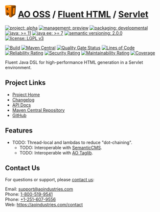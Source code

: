# [<img src="ao-logo.png" alt="AO Logo" width="35" height="40">](https://github.com/ao-apps) [AO OSS](https://github.com/ao-apps/ao-oss) / [Fluent HTML](https://github.com/ao-apps/ao-fluent-html) / [Servlet](https://github.com/ao-apps/ao-fluent-html-servlet)

[![project: alpha](https://oss.aoapps.com/ao-badges/project-alpha.svg)](https://aoindustries.com/life-cycle#project-alpha)
[![management: preview](https://oss.aoapps.com/ao-badges/management-preview.svg)](https://aoindustries.com/life-cycle#management-preview)
[![packaging: developmental](https://oss.aoapps.com/ao-badges/packaging-developmental.svg)](https://aoindustries.com/life-cycle#packaging-developmental)  
[![java: &gt;= 11](https://oss.aoapps.com/ao-badges/java-11.svg)](https://docs.oracle.com/en/java/javase/11/docs/api/)
[![java ee: &gt;= 7](https://oss.aoapps.com/ao-badges/javaee-7.svg)](https://docs.oracle.com/javaee/7/)
[![semantic versioning: 2.0.0](https://oss.aoapps.com/ao-badges/semver-2.0.0.svg)](https://semver.org/spec/v2.0.0.html)
[![license: LGPL v3](https://oss.aoapps.com/ao-badges/license-lgpl-3.0.svg)](https://www.gnu.org/licenses/lgpl-3.0)

[![Build](https://github.com/ao-apps/ao-fluent-html-servlet/workflows/Build/badge.svg?branch=master)](https://github.com/ao-apps/ao-fluent-html-servlet/actions?query=workflow%3ABuild)
[![Maven Central](https://maven-badges.herokuapp.com/maven-central/com.aoapps/ao-fluent-html-servlet/badge.svg)](https://maven-badges.herokuapp.com/maven-central/com.aoapps/ao-fluent-html-servlet)
[![Quality Gate Status](https://sonarcloud.io/api/project_badges/measure?branch=master&project=com.aoapps%3Aao-fluent-html-servlet&metric=alert_status)](https://sonarcloud.io/dashboard?branch=master&id=com.aoapps%3Aao-fluent-html-servlet)
[![Lines of Code](https://sonarcloud.io/api/project_badges/measure?branch=master&project=com.aoapps%3Aao-fluent-html-servlet&metric=ncloc)](https://sonarcloud.io/component_measures?branch=master&id=com.aoapps%3Aao-fluent-html-servlet&metric=ncloc)  
[![Reliability Rating](https://sonarcloud.io/api/project_badges/measure?branch=master&project=com.aoapps%3Aao-fluent-html-servlet&metric=reliability_rating)](https://sonarcloud.io/component_measures?branch=master&id=com.aoapps%3Aao-fluent-html-servlet&metric=Reliability)
[![Security Rating](https://sonarcloud.io/api/project_badges/measure?branch=master&project=com.aoapps%3Aao-fluent-html-servlet&metric=security_rating)](https://sonarcloud.io/component_measures?branch=master&id=com.aoapps%3Aao-fluent-html-servlet&metric=Security)
[![Maintainability Rating](https://sonarcloud.io/api/project_badges/measure?branch=master&project=com.aoapps%3Aao-fluent-html-servlet&metric=sqale_rating)](https://sonarcloud.io/component_measures?branch=master&id=com.aoapps%3Aao-fluent-html-servlet&metric=Maintainability)
[![Coverage](https://sonarcloud.io/api/project_badges/measure?branch=master&project=com.aoapps%3Aao-fluent-html-servlet&metric=coverage)](https://sonarcloud.io/component_measures?branch=master&id=com.aoapps%3Aao-fluent-html-servlet&metric=Coverage)

Fluent Java DSL for high-performance HTML generation in a Servlet environment.

## Project Links
* [Project Home](https://oss.aoapps.com/fluent-html/servlet/)
* [Changelog](https://oss.aoapps.com/fluent-html/servlet/changelog)
* [API Docs](https://oss.aoapps.com/fluent-html/servlet/apidocs/)
* [Maven Central Repository](https://central.sonatype.com/artifact/com.aoapps/ao-fluent-html-servlet)
* [GitHub](https://github.com/ao-apps/ao-fluent-html-servlet)

## Features
* TODO: Thread-local and lambdas to reduce "dot-chaining".
    * TODO: Interoperable with [SemanticCMS](https://github.com/ao-apps/semanticcms).
    * TODO: Interoperable with [AO Taglib](https://github.com/ao-apps/ao-taglib).

## Contact Us
For questions or support, please [contact us](https://aoindustries.com/contact):

Email: [support@aoindustries.com](mailto:support@aoindustries.com)  
Phone: [1-800-519-9541](tel:1-800-519-9541)  
Phone: [+1-251-607-9556](tel:+1-251-607-9556)  
Web: https://aoindustries.com/contact
